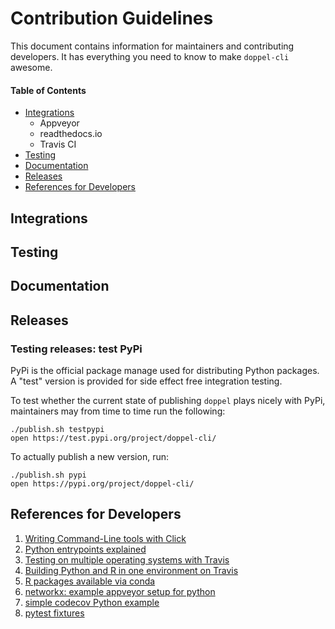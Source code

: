 # Contribution Guidelines

This document contains information for maintainers and contributing developers. It has everything you need to know to make `doppel-cli` awesome.

#### Table of Contents

* [Integrations](#integrations)
    * Appveyor
    * readthedocs.io
    * Travis CI
* [Testing](#testing)
* [Documentation](#docs)
* [Releases](#releases)
* [References for Developers](#references)

## Integrations <a name="integrations"></a>

## Testing <a name="testing"></a>

## Documentation <a name="documentation"></a>

## Releases <a name="releases"></a>

### Testing releases: test PyPi

PyPi is the official package manage used for distributing Python packages. A "test" version is provided for side effect free integration testing.

To test whether the current state of publishing `doppel` plays nicely with PyPi, maintainers may from time to time run the following:

```
./publish.sh testpypi
open https://test.pypi.org/project/doppel-cli/
```

To actually publish a new version, run:

```
./publish.sh pypi
open https://pypi.org/project/doppel-cli/
```

## References for Developers <a name="references"></a>

1. [Writing Command-Line tools with Click](https://dbader.org/blog/python-commandline-tools-with-click)
2. [Python entrypoints explained](https://amir.rachum.com/blog/2017/07/28/python-entry-points/)
3. [Testing on multiple operating systems with Travis](https://docs.travis-ci.com/user/multi-os/)
4. [Building Python and R in one environment on Travis](https://www.augustguang.com/travis-ci-for-python-and-r/)
5. [R packages available via conda](https://docs.anaconda.com/anaconda/packages/r-language-pkg-docs/)
6. [networkx: example appveyor setup for python](https://github.com/networkx/networkx/blob/master/.appveyor.yml)
7. [simple codecov Python example](https://github.com/codecov/example-python/blob/master/.travis.yml)
8. [pytest fixtures](https://docs.pytest.org/en/latest/fixture.html)
